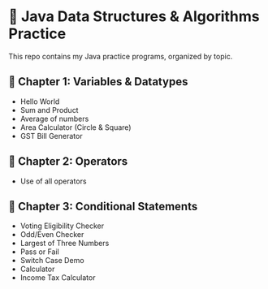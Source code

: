 # 📘 Java Data Structures & Algorithms Practice

This repo contains my Java practice programs, organized by topic.

## 📂 Chapter 1: Variables & Datatypes
- Hello World
- Sum and Product
- Average of numbers
- Area Calculator (Circle & Square)
- GST Bill Generator

## 📂 Chapter 2: Operators
- Use of all operators

## 📂 Chapter 3: Conditional Statements
- Voting Eligibility Checker
- Odd/Even Checker
- Largest of Three Numbers
- Pass or Fail
- Switch Case Demo
- Calculator
- Income Tax Calculator
